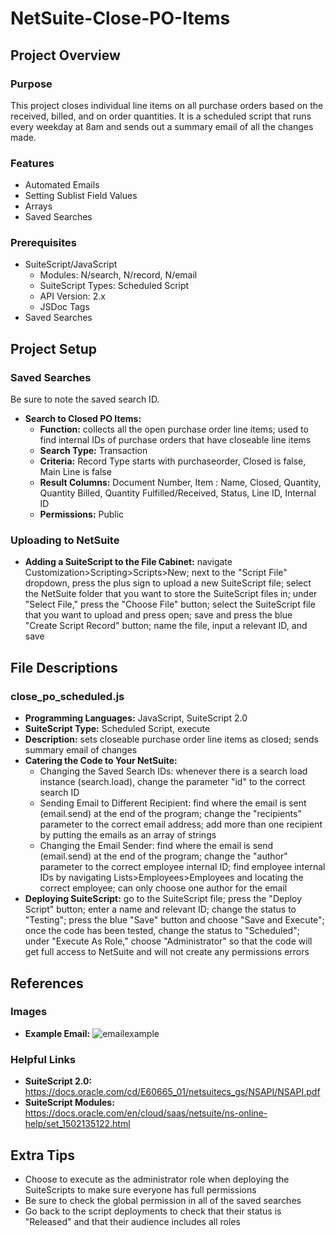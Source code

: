 # NetSuite-Close-PO-Items
## Project Overview
### Purpose
This project closes individual line items on all purchase orders based on the received, billed, and on order quantities. It is a scheduled script that runs every weekday at 8am and sends out a summary email of all the changes made.
### Features
- Automated Emails
- Setting Sublist Field Values
- Arrays
- Saved Searches
### Prerequisites
- SuiteScript/JavaScript
  - Modules: N/search, N/record, N/email
  - SuiteScript Types: Scheduled Script
  - API Version: 2.x
  - JSDoc Tags
- Saved Searches
## Project Setup
### Saved Searches
Be sure to note the saved search ID.
- **Search to Closed PO Items:**
    - **Function:** collects all the open purchase order line items; used to find internal IDs of purchase orders that have closeable line items
    - **Search Type:** Transaction
    - **Criteria:** Record Type starts with purchaseorder, Closed is false, Main Line is false
    - **Result Columns:** Document Number, Item : Name, Closed, Quantity, Quantity Billed, Quantity Fulfilled/Received, Status, Line ID, Internal ID
    - **Permissions:** Public
### Uploading to NetSuite
- **Adding a SuiteScript to the File Cabinet:** navigate Customization>Scripting>Scripts>New; next to the "Script File" dropdown, press the plus sign to upload a new SuiteScript file; select the NetSuite folder that you want to store the SuiteScript files in; under "Select File," press the "Choose File" button; select the SuiteScript file that you want to upload and press open; save and press the blue "Create Script Record" button; name the file, input a relevant ID, and save
## File Descriptions
### close_po_scheduled.js
- **Programming Languages:** JavaScript, SuiteScript 2.0
- **SuiteScript Type:** Scheduled Script, execute
- **Description:** sets closeable purchase order line items as closed; sends summary email of changes
- **Catering the Code to Your NetSuite:**
    - Changing the Saved Search IDs: whenever there is a search load instance (search.load), change the parameter "id" to the correct search ID
    - Sending Email to Different Recipient: find where the email is sent (email.send) at the end of the program; change the "recipients" parameter to the correct email address; add more than one recipient by putting the emails as an array of strings
    - Changing the Email Sender: find where the email is send (email.send) at the end of the program; change the "author" parameter to the correct employee internal ID; find employee internal IDs by navigating Lists>Employees>Employees and locating the correct employee; can only choose one author for the email
- **Deploying SuiteScript:** go to the SuiteScript file; press the "Deploy Script" button; enter a name and relevant ID; change the status to "Testing"; press the blue "Save" button and choose "Save and Execute"; once the code has been tested, change the status to "Scheduled"; under "Execute As Role," choose "Administrator" so that the code will get full access to NetSuite and will not create any permissions errors
## References
### Images
- **Example Email:** ![emailexample](https://user-images.githubusercontent.com/94419306/182183465-b6b86bf2-ee70-4cbd-b254-c39a4db73824.png)
### Helpful Links
- **SuiteScript 2.0:** https://docs.oracle.com/cd/E60665_01/netsuitecs_gs/NSAPI/NSAPI.pdf
- **SuiteScript Modules:** https://docs.oracle.com/en/cloud/saas/netsuite/ns-online-help/set_1502135122.html
## Extra Tips
- Choose to execute as the administrator role when deploying the SuiteScripts to make sure everyone has full permissions
- Be sure to check the global permission in all of the saved searches
- Go back to the script deployments to check that their status is "Released" and that their audience includes all roles
